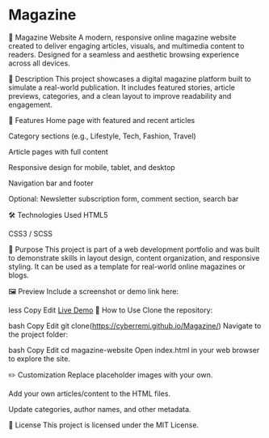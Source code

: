 # Magazine
📰 Magazine Website
A modern, responsive online magazine website created to deliver engaging articles, visuals, and multimedia content to readers. Designed for a seamless and aesthetic browsing experience across all devices.

📌 Description
This project showcases a digital magazine platform built to simulate a real-world publication. It includes featured stories, article previews, categories, and a clean layout to improve readability and engagement.

🚀 Features
Home page with featured and recent articles

Category sections (e.g., Lifestyle, Tech, Fashion, Travel)

Article pages with full content

Responsive design for mobile, tablet, and desktop

Navigation bar and footer

Optional: Newsletter subscription form, comment section, search bar

🛠️ Technologies Used
HTML5

CSS3 / SCSS

🎯 Purpose
This project is part of a web development portfolio and was built to demonstrate skills in layout design, content organization, and responsive styling. It can be used as a template for real-world online magazines or blogs.

🖼️ Preview
Include a screenshot or demo link here:

less
Copy
Edit
[Live Demo](https://cyberremi.github.io/Magazine/)
📁 How to Use
Clone the repository:

bash
Copy
Edit
git clone(https://cyberremi.github.io/Magazine/)
Navigate to the project folder:

bash
Copy
Edit
cd magazine-website
Open index.html in your web browser to explore the site.

✏️ Customization
Replace placeholder images with your own.

Add your own articles/content to the HTML files.

Update categories, author names, and other metadata.

📄 License
This project is licensed under the MIT License.


